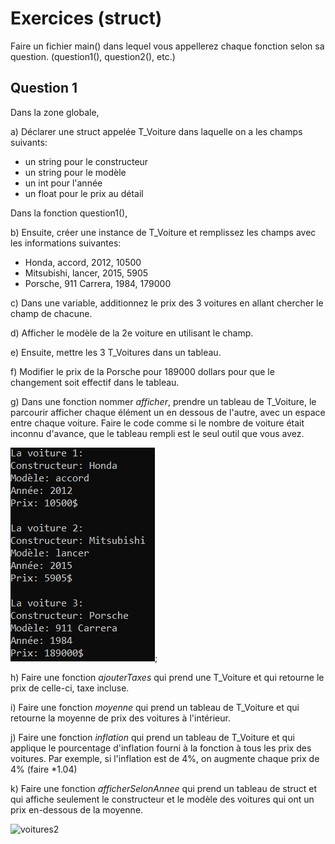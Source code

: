 # Exercices (struct)

Faire un fichier main() dans lequel vous appellerez chaque fonction selon sa question. (question1(), question2(), etc.)

## Question 1

Dans la zone globale, 

a) Déclarer une struct appelée T_Voiture dans laquelle on a les champs suivants:
- un string pour le constructeur
- un string pour le modèle
- un int pour l'année
- un float pour le prix au détail

Dans la fonction question1(),

b) Ensuite, créer une instance de T_Voiture et remplissez les champs avec les informations suivantes:
- Honda, accord, 2012, 10500
- Mitsubishi, lancer, 2015, 5905
- Porsche, 911 Carrera, 1984, 179000

c) Dans une variable, additionnez le prix des 3 voitures en allant chercher le champ de chacune. 

d) Afficher le modèle de la 2e voiture en utilisant le champ.

e) Ensuite, mettre les 3 T_Voitures dans un tableau.

f) Modifier le prix de la Porsche pour 189000 dollars pour que le changement soit effectif dans le tableau.

g) Dans une fonction nommer *afficher*, prendre un tableau de T_Voiture, le parcourir afficher chaque élément un en dessous de l'autre, avec un espace entre chaque voiture. Faire le code comme si le nombre de voiture était inconnu d'avance, que le tableau rempli est le seul outil que vous avez.

![voitures](img/voitures.png);


h) Faire une fonction *ajouterTaxes* qui prend une T_Voiture et qui retourne le prix de celle-ci, taxe incluse.

i) Faire une fonction *moyenne* qui prend un tableau de T_Voiture et qui retourne la moyenne de prix des voitures à l'intérieur.

j) Faire une fonction *inflation* qui prend un tableau de T_Voiture et qui applique le pourcentage d'inflation fourni à la fonction à tous les prix des voitures. Par exemple, si l'inflation est de 4%, on augmente chaque prix de 4% (faire *1.04)

k) Faire une fonction *afficherSelonAnnee* qui prend un tableau de struct et qui affiche seulement le constructeur et le modèle des voitures qui ont un prix en-dessous de la moyenne.

![voitures2](img/¸voitures2.png)